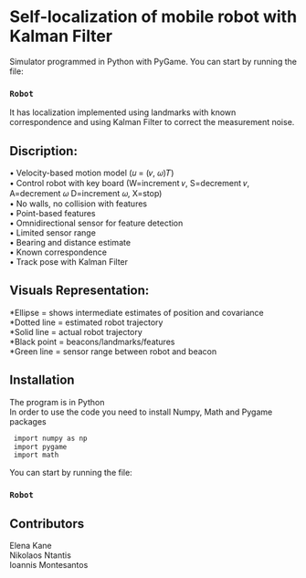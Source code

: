 # Self-localization of mobile robot with Kalman Filter

 Simulator programmed in Python with PyGame.
 You can start by running the file:
 ### `Robot`
It  has localization implemented using landmarks with known correspondence and using Kalman Filter to correct the measurement noise.

## Discription:
• Velocity-based motion model (𝑢 = (𝑣, 𝜔)𝑇)</br>
• Control robot with key board (W=increment 𝑣, S=decrement 𝑣, A=decrement 𝜔 D=increment 𝜔, X=stop)</br>
• No walls, no collision with features</br>
• Point-based features </br>
• Omnidirectional sensor for feature detection</br>
• Limited sensor range</br>
• Bearing and distance estimate</br>
• Known correspondence</br>
• Track pose with Kalman Filter</br>

## Visuals Representation:</br>
*Ellipse =  shows intermediate estimates of position and covariance</br>
*Dotted line = estimated robot trajectory</br>
*Solid line = actual robot trajectory</br>
*Black point = beacons/landmarks/features</br>
*Green line = sensor range between robot and beacon</br>

## Installation
The program is in Python <br />
In order to use the code you need to install Numpy, Math and Pygame packages
   ```sh
    import numpy as np
    import pygame
    import math
   ```
 You can start by running the file:
 ### `Robot`

## Contributors
Elena Kane </br>
Nikolaos Ntantis </br>
Ioannis Montesantos 

